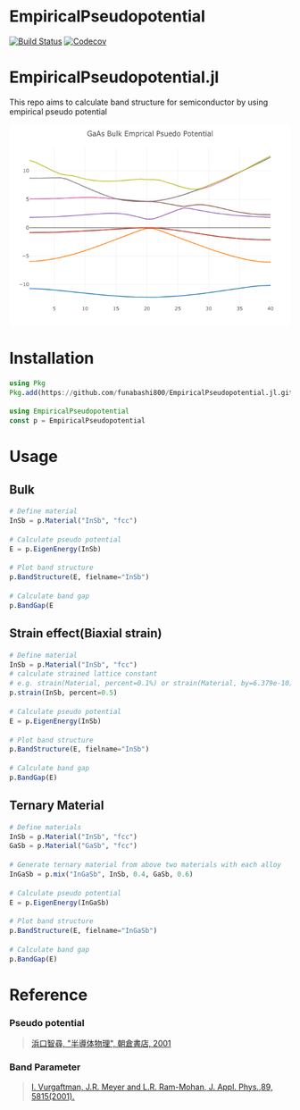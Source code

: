 # EmpiricalPseudopotential

[![Build Status](https://travis-ci.com/funabashi800/EmpiricalPseudopotential.jl.svg?branch=master)](https://travis-ci.com/funabashi800/EmpiricalPseudopotential.jl)
[![Codecov](https://codecov.io/gh/funabashi800/EmpiricalPseudopotential.jl/branch/master/graph/badge.svg)](https://codecov.io/gh/funabashi800/EmpiricalPseudopotential.jl)
# EmpiricalPseudopotential.jl

This repo aims to calculate band structure for semiconductor by using empirical pseudo potential 

![Emprical Pseudopotential](GaAs.png)

# Installation
```julia
using Pkg
Pkg.add(https://github.com/funabashi800/EmpiricalPseudopotential.jl.git)

using EmpiricalPseudopotential
const p = EmpiricalPseudopotential
```

# Usage

## Bulk
```julia
# Define material
InSb = p.Material("InSb", "fcc")

# Calculate pseudo potential
E = p.EigenEnergy(InSb)

# Plot band structure
p.BandStructure(E, fielname="InSb")

# Calculate band gap
p.BandGap(E
```

## Strain effect(Biaxial strain)
```julia
# Define material
InSb = p.Material("InSb", "fcc")
# calculate strained lattice constant
# e.g. strain(Material, percent=0.1%) or strain(Material, by=6.379e-10)
p.strain(InSb, percent=0.5)

# Calculate pseudo potential
E = p.EigenEnergy(InSb)

# Plot band structure
p.BandStructure(E, fielname="InSb")

# Calculate band gap
p.BandGap(E)
```

## Ternary Material
```julia
# Define materials
InSb = p.Material("InSb", "fcc")
GaSb = p.Material("GaSb", "fcc")

# Generate ternary material from above two materials with each alloy
InGaSb = p.mix("InGaSb", InSb, 0.4, GaSb, 0.6)

# Calculate pseudo potential
E = p.EigenEnergy(InGaSb)

# Plot band structure
p.BandStructure(E, fielname="InGaSb")

# Calculate band gap
p.BandGap(E)
```

# Reference

### Pseudo potential
> [浜口智尋, "半導体物理", 朝倉書店, 2001](https://www.asakura.co.jp/books/isbn/978-4-254-22145-9/)

### Band Parameter
> [I. Vurgaftman, J.R. Meyer and L.R. Ram-Mohan, J. Appl. Phys.,89, 5815(2001).](https://aip.scitation.org/doi/pdf/10.1063/1.1368156?class=pdf)
